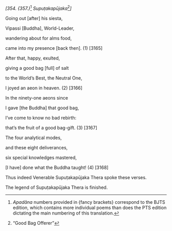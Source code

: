 *\[354. {357.}*[^1] *Supuṭakapūjaka*[^2]*\]*

Going out \[after\] his siesta,

Vipassi \[Buddha\], World-Leader,

wandering about for alms food,

came into my presence \[back then\]. (1) \[3165\]

After that, happy, exulted,

giving a good bag \[full\] of salt

to the World’s Best, the Neutral One,

I joyed an aeon in heaven. (2) \[3166\]

In the ninety-one aeons since

I gave \[the Buddha\] that good bag,

I’ve come to know no bad rebirth:

that’s the fruit of a good bag-gift. (3) \[3167\]

The four analytical modes,

and these eight deliverances,

six special knowledges mastered,

\[I have\] done what the Buddha taught! (4) \[3168\]

Thus indeed Venerable Supuṭakapūjaka Thera spoke these verses.

The legend of Supuṭakapūjaka Thera is finished.

[^1]: *Apadāna* numbers provided in {fancy brackets} correspond to the
    BJTS edition, which contains more individual poems than does the PTS
    edition dictating the main numbering of this translation.

[^2]: “Good Bag Offerer”
